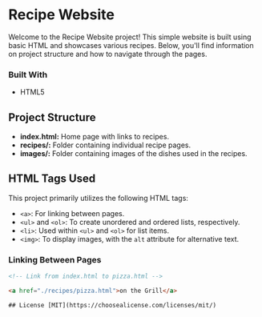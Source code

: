 # Recipe Website

Welcome to the Recipe Website project! This simple website is built using basic HTML and showcases various recipes. Below, you'll find information on project structure and how to navigate through the pages.

### Built With

- HTML5

## Project Structure

- **index.html:** Home page with links to recipes.
- **recipes/:** Folder containing individual recipe pages.
- **images/:** Folder containing images of the dishes used in the recipes.

## HTML Tags Used

This project primarily utilizes the following HTML tags:

- `<a>`: For linking between pages.
- `<ul>` and `<ol>`: To create unordered and ordered lists, respectively.
- `<li>`: Used within `<ul>` and `<ol>` for list items.
- `<img>`: To display images, with the `alt` attribute for alternative text.

### Linking Between Pages

```html
<!-- Link from index.html to pizza.html -->

<a href="./recipes/pizza.html">on the Grill</a>

## License [MIT](https://choosealicense.com/licenses/mit/)
```
